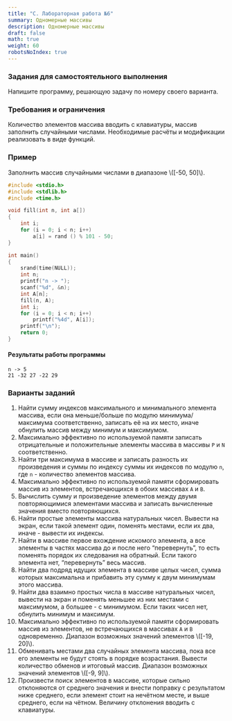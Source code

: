 ```yaml
---
title: "C. Лабораторная работа №6"
summary: Одномерные массивы
description: Одномерные массивы
draft: false
math: true
weight: 60
robotsNoIndex: true
---
```


### Задания для самостоятельного выполнения

Напишите программу, решающую задачу по номеру своего варианта.


### Требования и ограничения

Количество элементов массива вводить с клавиатуры, массив заполнить случайными числами. Необходимые расчёты и модификации реализовать в виде функций.


### Пример

Заполнить массив случайными числами в диапазоне \\([-50, 50]\\).

```c
#include <stdio.h>
#include <stdlib.h>
#include <time.h>

void fill(int n, int a[])
{
    int i;
    for (i = 0; i < n; i++)
        a[i] = rand () % 101 - 50;
}

int main()
{
    srand(time(NULL));
    int n;
    printf("n -> ");
    scanf("%d", &n);
    int A[n];
    fill(n, A);
    int i;
    for (i = 0; i < n; i++)
        printf("%4d", A[i]);
    printf("\n");
    return 0;
}
```

#### Результаты работы программы
```text
n -> 5
21 -32 27 -22 29
```

### Варианты заданий

1. Найти сумму индексов максимального и минимального элемента массива, если она меньше/больше по модулю минимума/максимума соответственно, записать её на их место, иначе обнулить массив между минимум и максимумом.
2. Максимально эффективно по используемой памяти записать отрицательные и положительные элементы массива в массивы `P` и `N` соответственно.
3. Найти три максимума в массиве и записать разность их произведения и суммы по индексу суммы их индексов по модулю `n`, где `n` - количество элементов массива.
4. Максимально эффективно по используемой памяти сформировать массив из элементов, встречающихся в обоих массивах `A` и `B`.
5. Вычислить сумму и произведение элементов между двумя повторяющимися элементами массива и записать вычисленные значения вместо повторяющихся.
6. Найти простые элементы массива натуральных чисел. Вывести на экран, если такой элемент один, поменять местами, если их два, иначе - вывести их индексы.
7. Найти в массиве первое вхождение искомого элемента, а все элементы в частях массива до и после него “перевернуть”, то есть поменять порядок их следования на обратный. Если такого элемента нет, “перевернуть” весь массив.
8. Найти два подряд идущих элемента в массиве целых чисел, сумма которых максимальна и прибавить эту сумму к двум минимумам этого массива.
9. Найти два взаимно простых числа в массиве натуральных чисел, вывести на экран и поменять меньшее из них местами с максимумом, а большее - с минимумом. Если таких чисел нет, обнулить минимум и максимум.
10. Максимально эффективно по используемой памяти сформировать массив из элементов, не встречающихся в массивах `A` и `B` одновременно. Диапазон возможных значений элементов \\([-19, 20]\\).
11. Обменивать местами два случайных элемента массива, пока все его элементы не будут стоять в порядке возрастания. Вывести количество обменов и итоговый массив. Диапазон возможных значений элементов \\([-9, 9]\\).
12. Произвести поиск элементов в массиве, которые сильно отклоняются от среднего значения и внести поправку с результатом ниже среднего, если элемент стоит на нечётном месте, и выше среднего, если на чётном. Величину отклонения вводить с клавиатуры.
